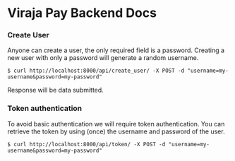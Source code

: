 # Viraja Pay Backend Docs


### Create User

Anyone can create a user, the only required field is a password. Creating a new user with only a password will generate a random username.

```
$ curl http://localhost:8000/api/create_user/ -X POST -d "username=my-username&password=my-password"
```

Response will be data submitted.

### Token authentication

To avoid basic authentication we will require token authentication. You can retrieve the token by using (once) the username and password of the user.

```
$ curl http://localhost:8000/api/token/ -X POST -d "username=my-username&password=my-password"
```
